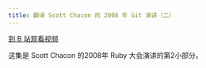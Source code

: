 ```yaml
---
title: 翻译 Scott Chacon 的 2008 年 Git 演讲（二）
---
```


[到 B 站观看视频](https://www.bilibili.com/video/BV11Q4y1M7Md)

这集是 Scott Chacon 的2008年 Ruby 大会演讲的第2小部分。
